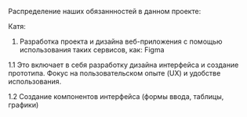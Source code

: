 Распределение наших обязаннностей в данном проекте:

Катя: 
1. Разработка проекта и дизайна веб-приложения с помощью использования таких сервисов, как: Figma

1.1 Это включает в себя разработку дизайна интерфейса и создание прототипа. Фокус на пользовательском опыте (UX) и удобстве использования.

1.2 Создание компонентов интерфейса (формы ввода, таблицы, графики)
